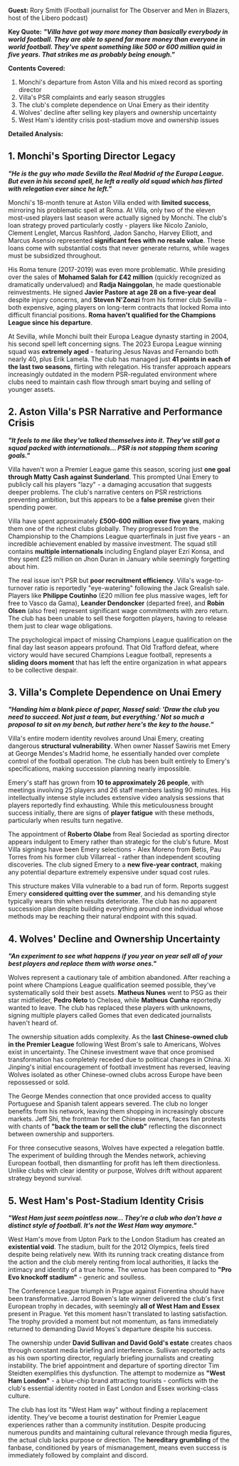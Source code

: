 **Guest:** Rory Smith (Football journalist for The Observer and Men in Blazers, host of the Libero podcast)

**Key Quote:**
***"Villa have got way more money than basically everybody in world football. They are able to spend far more money than everyone in world football. They've spent something like 500 or 600 million quid in five years. That strikes me as probably being enough."***

**Contents Covered:**
1. Monchi's departure from Aston Villa and his mixed record as sporting director
2. Villa's PSR complaints and early season struggles 
3. The club's complete dependence on Unai Emery as their identity
4. Wolves' decline after selling key players and ownership uncertainty
5. West Ham's identity crisis post-stadium move and ownership issues

**Detailed Analysis:**

## 1. Monchi's Sporting Director Legacy

***"He is the guy who made Sevilla the Real Madrid of the Europa League. But even in his second spell, he left a really old squad which has flirted with relegation ever since he left."***

Monchi's 18-month tenure at Aston Villa ended with **limited success**, mirroring his problematic spell at Roma. At Villa, only two of the eleven most-used players last season were actually signed by Monchi. The club's loan strategy proved particularly costly - players like Nicolo Zaniolo, Clement Lenglet, Marcus Rashford, Jadon Sancho, Harvey Elliott, and Marcus Asensio represented **significant fees with no resale value**. These loans come with substantial costs that never generate returns, while wages must be subsidized throughout.

His Roma tenure (2017-2019) was even more problematic. While presiding over the sales of **Mohamed Salah for £42 million** (quickly recognized as dramatically undervalued) and **Radja Nainggolan**, he made questionable reinvestments. He signed **Javier Pastore at age 28 on a five-year deal** despite injury concerns, and **Steven N'Zonzi** from his former club Sevilla - both expensive, aging players on long-term contracts that locked Roma into difficult financial positions. **Roma haven't qualified for the Champions League since his departure**.

At Sevilla, while Monchi built their Europa League dynasty starting in 2004, his second spell left concerning signs. The 2023 Europa League winning squad was **extremely aged** - featuring Jesus Navas and Fernando both nearly 40, plus Erik Lamela. The club has managed just **41 points in each of the last two seasons**, flirting with relegation. His transfer approach appears increasingly outdated in the modern PSR-regulated environment where clubs need to maintain cash flow through smart buying and selling of younger assets.

## 2. Aston Villa's PSR Narrative and Performance Crisis

***"It feels to me like they've talked themselves into it. They've still got a squad packed with internationals... PSR is not stopping them scoring goals."***

Villa haven't won a Premier League game this season, scoring just **one goal through Matty Cash against Sunderland**. This prompted Unai Emery to publicly call his players "lazy" - a damaging accusation that suggests deeper problems. The club's narrative centers on PSR restrictions preventing ambition, but this appears to be a **false premise** given their spending power.

Villa have spent approximately **£500-600 million over five years**, making them one of the richest clubs globally. They progressed from the Championship to the Champions League quarterfinals in just five years - an incredible achievement enabled by massive investment. The squad still contains **multiple internationals** including England player Ezri Konsa, and they spent £25 million on Jhon Duran in January while seemingly forgetting about him.

The real issue isn't PSR but **poor recruitment efficiency**. Villa's wage-to-turnover ratio is reportedly "eye-watering" following the Jack Grealish sale. Players like **Philippe Coutinho** (£20 million fee plus massive wages, left for free to Vasco da Gama), **Leander Dendoncker** (departed free), and **Robin Olsen** (also free) represent significant wage commitments with zero return. The club has been unable to sell these forgotten players, having to release them just to clear wage obligations.

The psychological impact of missing Champions League qualification on the final day last season appears profound. That Old Trafford defeat, where victory would have secured Champions League football, represents a **sliding doors moment** that has left the entire organization in what appears to be collective despair.

## 3. Villa's Complete Dependence on Unai Emery

***"Handing him a blank piece of paper, Nassef said: 'Draw the club you need to succeed. Not just a team, but everything.' Not so much a proposal to sit on my bench, but rather here's the key to the house."***

Villa's entire modern identity revolves around Unai Emery, creating dangerous **structural vulnerability**. When owner Nassef Sawiris met Emery at George Mendes's Madrid home, he essentially handed over complete control of the football operation. The club has been built entirely to Emery's specifications, making succession planning nearly impossible.

Emery's staff has grown from **10 to approximately 26 people**, with meetings involving 25 players and 26 staff members lasting 90 minutes. His intellectually intense style includes extensive video analysis sessions that players reportedly find exhausting. While this meticulousness brought success initially, there are signs of **player fatigue** with these methods, particularly when results turn negative.

The appointment of **Roberto Olabe** from Real Sociedad as sporting director appears indulgent to Emery rather than strategic for the club's future. Most Villa signings have been Emery selections - Alex Moreno from Betis, Pau Torres from his former club Villarreal - rather than independent scouting discoveries. The club signed Emery to a **new five-year contract**, making any potential departure extremely expensive under squad cost rules.

This structure makes Villa vulnerable to a bad run of form. Reports suggest Emery **considered quitting over the summer**, and his demanding style typically wears thin when results deteriorate. The club has no apparent succession plan despite building everything around one individual whose methods may be reaching their natural endpoint with this squad.

## 4. Wolves' Decline and Ownership Uncertainty

***"An experiment to see what happens if you year on year sell all of your best players and replace them with worse ones."***

Wolves represent a cautionary tale of ambition abandoned. After reaching a point where Champions League qualification seemed possible, they've systematically sold their best assets. **Matheus Nunes** went to PSG as their star midfielder, **Pedro Neto** to Chelsea, while **Matheus Cunha** reportedly wanted to leave. The club has replaced these players with unknowns, signing multiple players called Gomes that even dedicated journalists haven't heard of.

The ownership situation adds complexity. As the **last Chinese-owned club in the Premier League** following West Brom's sale to Americans, Wolves exist in uncertainty. The Chinese investment wave that once promised transformation has completely receded due to political changes in China. Xi Jinping's initial encouragement of football investment has reversed, leaving Wolves isolated as other Chinese-owned clubs across Europe have been repossessed or sold.

The George Mendes connection that once provided access to quality Portuguese and Spanish talent appears severed. The club no longer benefits from his network, leaving them shopping in increasingly obscure markets. Jeff Shi, the frontman for the Chinese owners, faces fan protests with chants of **"back the team or sell the club"** reflecting the disconnect between ownership and supporters.

For three consecutive seasons, Wolves have expected a relegation battle. The experiment of building through the Mendes network, achieving European football, then dismantling for profit has left them directionless. Unlike clubs with clear identity or purpose, Wolves drift without apparent strategy beyond survival.

## 5. West Ham's Post-Stadium Identity Crisis

***"West Ham just seem pointless now... They're a club who don't have a distinct style of football. It's not the West Ham way anymore."***

West Ham's move from Upton Park to the London Stadium has created an **existential void**. The stadium, built for the 2012 Olympics, feels tired despite being relatively new. With its running track creating distance from the action and the club merely renting from local authorities, it lacks the intimacy and identity of a true home. The venue has been compared to **"Pro Evo knockoff stadium"** - generic and soulless.

The Conference League triumph in Prague against Fiorentina should have been transformative. Jarrod Bowen's late winner delivered the club's first European trophy in decades, with seemingly **all of West Ham and Essex** present in Prague. Yet this moment hasn't translated to lasting satisfaction. The trophy provided a moment but not momentum, as fans immediately returned to demanding David Moyes's departure despite his success.

The ownership under **David Sullivan and David Gold's estate** creates chaos through constant media briefing and interference. Sullivan reportedly acts as his own sporting director, regularly briefing journalists and creating instability. The brief appointment and departure of sporting director Tim Steidten exemplifies this dysfunction. The attempt to modernize as **"West Ham London"** - a blue-chip brand attracting tourists - conflicts with the club's essential identity rooted in East London and Essex working-class culture.

The club has lost its "West Ham way" without finding a replacement identity. They've become a tourist destination for Premier League experiences rather than a community institution. Despite producing numerous pundits and maintaining cultural relevance through media figures, the actual club lacks purpose or direction. The **hereditary grumbling** of the fanbase, conditioned by years of mismanagement, means even success is immediately followed by complaint and discord.